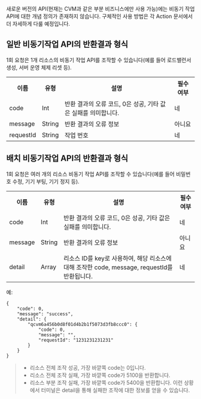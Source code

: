 

새로운 버전의 API(현재는 CVM과 같은 부분 비즈니스에만 사용 가능)에는 비동기 작업 API에 대한 개념 정의가 존재하지 않습니다. 구체적인 사용 방법은 각 Action 문서에서 더 자세하게 다룰 예정입니다.

## 일반 비동기작업 API의 반환결과 형식
1회 요청은 1개 리소스의 비동기 작업 API를 조작할 수 있습니다(예를 들어 로드밸런서 생성, 서버 운영 체제 리셋 등).

<table>
   <tr>
      <th>이름</th>
      <th>유형</th>
      <th>설명</th>
      <th>필수 여부</th>
   </tr>
   <tr>
      <td>code</td>
      <td>Int</td>
      <td>반환 결과의 오류 코드, 0은 성공, 기타 값은 실패를 의미합니다.</td>
      <td>네</td>
   </tr>
   <tr>
      <td>message</td>
      <td>String</td>
      <td>반환 결과의 오류 정보</td>
      <td>아니요</td>
   </tr>
   <tr>
      <td>requestId</td>
      <td>String</td>
      <td>작업 번호</td>
      <td>네</td>
   </tr>
</table>

## 배치 비동기작업 API의 반환결과 형식
1회 요청은 여러 개의 리소스 비동기 작업 API를 조작할 수 있습니다(예를 들어 비밀번호 수정, 기기 부팅, 기기 정지 등).

<table>
   <tr>
      <th>이름</th>
      <th>유형</th>
      <th>설명</th>
      <th>필수 여부</th>
   </tr>
   <tr>
      <td>code</td>
      <td>Int</td>
      <td>반환 결과의 오류 코드, 0은 성공, 기타 값은 실패를 의미합니다.</td>
      <td>네</td>
   </tr>
   <tr>
      <td>message</td>
      <td>String</td>
      <td>반환 결과의 오류 정보</td>
      <td>아니요</td>
   </tr>
   <tr>
      <td>detail</td>
      <td>Array</td>
      <td>리소스 ID를 key로 사용하여, 해당 리소스에 대해 조작한 code, message, requestId를 반환됩니다.</td>
      <td>네</td>
   </tr>
</table>

예:

```
{
	"code": 0,
	"message": "success",
	"detail": {
		"qcvm6a456b0d8f01d4b2b1f5073d3fb8ccc0": {
			"code": 0,
			"message": "",
			"requestId": "1231231231231"
		}
	}
}
```
>
>- 리소스 전체 조작 성공, 가장 바깥쪽 code는 0입니다.
>- 리소스 전체 조작 실패, 가장 바깥쪽 code가 5100을 반환합니다.
>- 리소스 부분 조작 실패, 가장 바깥쪽 code가 5400을 반환합니다. 이런 상황에서 터미널은 detail을 통해 실패한 조작에 대한 정보를 얻을 수 있습니다.

